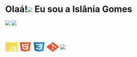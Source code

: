 <div>
  <h1>
    Olaá!<img Src="https://media.giphy.com/media/mGcNjsfWAjY5AEZNw6/giphy.gif" width="50"> Eu sou a Islânia Gomes 
  </h1>
</div>

<div>
    <img height="150em" src="https://github-readme-stats.vercel.app/api?username=IslaniaGomes&count_private=true&include_all_commits=true&show_icons=true&theme=dracula&hide_border=false&show_owner=true"/>
    <img height="150em" src="https://github-readme-stats.vercel.app/api/top-langs/?username=IslaniaGomes&theme=dracula&hide_border=false&&layout=compact"/>
</div>
<br> <br> <br>

<div>
  <img align="center" alt="Js" height="30" width="40" src="https://raw.githubusercontent.com/devicons/devicon/master/icons/javascript/javascript-plain.svg">
  <img align="center" alt="HTML" height="30" width="40" src="https://raw.githubusercontent.com/devicons/devicon/master/icons/html5/html5-original.svg">
  <img align="center" alt="CSS" height="30" width="40" src="https://raw.githubusercontent.com/devicons/devicon/master/icons/css3/css3-original.svg">
  <img align="center" alt="git" height="30" width="40" src="https://raw.githubusercontent.com/devicons/devicon/master/icons/git/git-original.svg">
  <img align="center" src="https://raw.githubusercontent.com/innng/innng/master/assets/kyubey.gif" height="40" />
</div><br>


  






